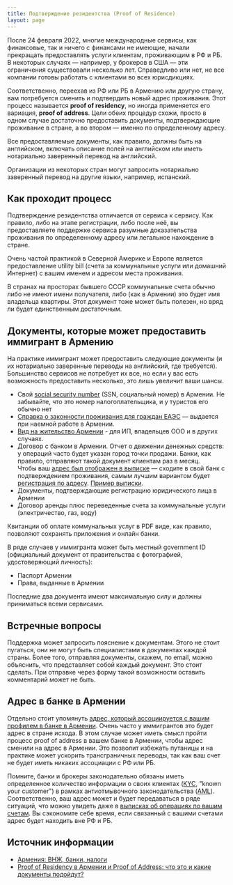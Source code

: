 ```yaml
---
title: Подтверждение резидентства (Proof of Residence)
layout: page
---
```


После 24 февраля 2022, многие международные сервисы, как финансовые, так и ничего с финансами не имеющие, начали прекращать предоставлять услуги клиентам, проживающим в РФ и РБ. В некоторых случаях — например, у брокеров в США — эти ограничения существовали несколько лет. Справедливо или нет, не все компании готовы работать с клиентами во всех юрисдикциях.

Соответственно, переехав из РФ или РБ в Армению или другую страну, вам потребуется сменить и подтвердить новый адрес проживания. Этот процесс называется **proof of residency**, но иногда применяется его вариация, **proof of address**. Цели обеих процедур схожи, просто в одном случае достаточно предоставить документы, подтверждающие проживание в стране, а во втором — именно по определенному адресу.

Все предоставляемые документы, как правило, должны быть на английском, включать описание полей на английском или иметь нотариально заверенный перевод на английский.

Организации из некоторых стран могут запросить нотариально заверенный перевод на другие языки, например, испанский.

## Как проходит процесс

Подтверждение резидентства отличается от сервиса к сервису. Как правило, либо на этапе регистрации, либо после неё, вы предоставляете поддержке сервиса разумные доказательства проживания по определенному адресу или легальное нахождение в стране.

Очень частой практикой в Северной Америке и Европе является предоставление utility bill (счета за коммунальные услуги или домашний Интернет) с вашим именем и адресом места проживания.

В странах на просторах бывшего СССР коммунальные счета обычно либо не имеют имени получателя, либо (как в Армении) это будет имя владельца квартиры. Этот документ тоже может быть полезен, но вряд ли будет единственным достаточным.

## Документы, которые может предоставить иммигрант в Армению

На практике иммигрант может предоставить следующие документы (и их нотариально заверенные переводы на английский, где требуется).
Большинство сервисов не потребует их все, но если у вас есть возможность предоставить несколько, это лишь увеличит ваши шансы.

- Свой [social security number](social-number.md) (SSN, социальный номер) в Армении. Не забывайте, что это номер налогоплательщика, и у туристов его обычно нет
- [Справка о законности проживания для граждан ЕАЭС](eaeu-cert.md) — выдается при наемной работе в Армении.
- [Вид на жительство Армении](residence.md) - для ИП, владельцев ООО и в других случаях.
- Договор с банком в Армении. Отчет о движении денежных средств: у операций часто будет указан город точки продажи.
  Банки, как правило, отправляют такой документ клиентам раз в месяц. <br>
  Чтобы ваш [адрес был отображен в выписке](../money/bank-address.md) — сходите в свой банк с подтверждением проживания,
  самым лучшим вариантом будет [регистрация по адресу](registration.md). [Пример выписки](/files/bank-proof-of-address.jpg).
- Документы, подтверждающие регистрацию юридического лица в Армении
- Договор аренды плюс переведенные счета за коммунальные услуги (электричество, газ, воду)

Квитанции об оплате коммунальных услуг в PDF виде, как правило, позволяют сохранять приложения и онлайн банки.

В ряде случаев у иммигранта может быть местный government ID (официальный документ от правительства с фотографией, удостоверяющий личность):

- Паспорт Армении
- Права, выданные в Армении

Последние два документа имеют максимальную силу и должны приниматься всеми сервисами.

## Встречные вопросы

Поддержка может запросить пояснение к документам. Этого не стоит пугаться, они не могут быть специалистами в документах каждой страны. Более того, отправляя документы, скажем, по email, можно объяснить, что представляет собой каждый документ. Это стоит сделать. При отправке через форму такой возможности оставить комментарий может не быть.

## Адрес в банке в Армении

Отдельно стоит упомянуть [адрес, который ассоциируется с вашим профилем в банке в Армении](../money/bank-address.md). Очень часто у иммигрантов это будет адрес в стране исхода. В этом случае может иметь смысл пройти процесс proof of address в вашем банке в Армении, чтобы адрес сменили на адрес в Армении. Это позволит избежать путаницы и на практике может ускорить трансграничных переводы, так как ваш счет не будет иметь никаких ассоциации с РФ или РБ.

Помните, банки и брокеры законодательно обязаны иметь определенное количество информации о своих клиентах ([KYC](https://www.swift.com/your-needs/financial-crime-cyber-security/know-your-customer-kyc/kyc-process), "known your customer") в рамках антиотмывочного законодательства ([AML](https://www.swift.com/your-needs/financial-crime-cyber-security/anti-money-laundering-aml)). Соответственно, ваш адрес может и будет передаваться в ряде ситуаций, что можно увидеть даже в [выписках об операциях по вашим счетам](../banks/statement.md). Вы сэкономите себе время, если связанный с вашими счетами адрес будет находить вне РФ и РБ.

## Источник информации

- [Армения: ВНЖ, банки, налоги](https://t.me/am_banking_and_residency)
- [Proof of Residency в Армении и Proof of Address: что это и какие документы подойдут?](https://www.notion.so/412a87af69fe4db4b26e17b9d4f76446)
